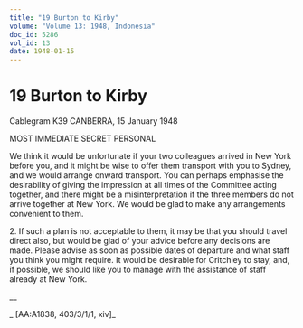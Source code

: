 ```yaml
---
title: "19 Burton to Kirby"
volume: "Volume 13: 1948, Indonesia"
doc_id: 5286
vol_id: 13
date: 1948-01-15
---
```


# 19 Burton to Kirby

Cablegram K39 CANBERRA, 15 January 1948

MOST IMMEDIATE SECRET PERSONAL

We think it would be unfortunate if your two colleagues arrived in New York before you, and it might be wise to offer them transport with you to Sydney, and we would arrange onward transport. You can perhaps emphasise the desirability of giving the impression at all times of the Committee acting together, and there might be a misinterpretation if the three members do not arrive together at New York. We would be glad to make any arrangements convenient to them.

2\. If such a plan is not acceptable to them, it may be that you should travel direct also, but would be glad of your advice before any decisions are made. Please advise as soon as possible dates of departure and what staff you think you might require. It would be desirable for Critchley to stay, and, if possible, we should like you to manage with the assistance of staff already at New York.

__

_ [AA:A1838, 403/3/1/1, xiv]_
